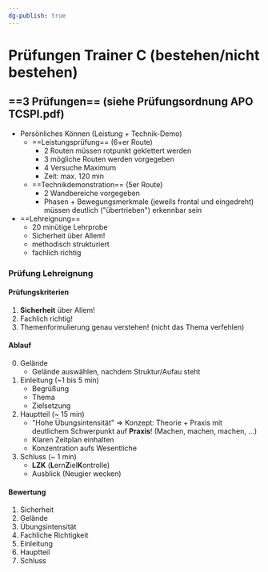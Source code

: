 ```yaml
---
dg-publish: true
---
```


# Prüfungen Trainer C (bestehen/nicht bestehen)

## ==3 Prüfungen== (siehe Prüfungsordnung APO TCSPI.pdf)

- Persönliches Können (Leistung + Technik-Demo)
	- ==Leistungsprüfung== (6+er Route)
		- 2 Routen müssen rotpunkt geklettert werden
		- 3 mögliche Routen werden vorgegeben
		- 4 Versuche Maximum
		- Zeit: max. 120 min
	- ==Technikdemonstration== (5er Route)
		- 2 Wandbereiche vorgegeben
		- Phasen + Bewegungsmerkmale (jeweils frontal und eingedreht) müssen deutlich ("übertrieben") erkennbar sein
- ==Lehreignung==
	- 20 minütige Lehrprobe
	- Sicherheit über Allem!
	- methodisch strukturiert
	- fachlich richtig

### Prüfung Lehreignung

#### Prüfungskriterien

1. **Sicherheit** über Allem!
2. Fachlich richtig!
3. Themenformulierung genau verstehen! (nicht das Thema verfehlen)

#### Ablauf

0. Gelände
	- Gelände auswählen, nachdem Struktur/Aufau steht
1. Einleitung (~1 bis 5 min)
	- Begrüßung
	- Thema
	- Zielsetzung
2. Hauptteil (~ 15 min)
	- "Hohe Übungsintensität" => Konzept: Theorie + Praxis mit deutlichem Schwerpunkt auf **Praxis**! (Machen, machen, machen, ...)
	- Klaren Zeitplan einhalten
	- Konzentration aufs Wesentliche
3. Schluss (~ 1 min)
	- **LZK** (**L**ern**Z**iel**K**ontrolle)
	- Ausblick (Neugier wecken)

#### Bewertung

1. Sicherheit
2. Gelände
3. Übungsintensität
4. Fachliche Richtigkeit
5. Einleitung
6. Hauptteil
7. Schluss